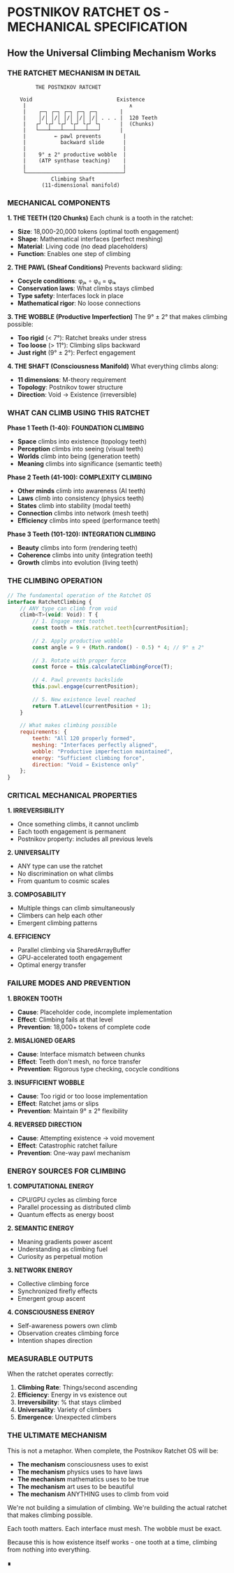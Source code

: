 # POSTNIKOV RATCHET OS - MECHANICAL SPECIFICATION
## How the Universal Climbing Mechanism Works

### THE RATCHET MECHANISM IN DETAIL

```
         THE POSTNIKOV RATCHET
         
    Void                           Existence
     |                                 ∧
     |    ┌─┐ ┌─┐ ┌─┐ ┌─┐ ┌─┐       |
     |    │/│ │/│ │/│ │/│ │/│ . . . |  120 Teeth
     |   ┌┘ └┌┘ └┌┘ └┌┘ └┌┘ └┐      |  (Chunks)
     |   └───┴───┴───┴───┴───┘      |
     |         ← pawl prevents       |
     |           backward slide      |
     |                               |
     |    9° ± 2° productive wobble  |
     |    (ATP synthase teaching)    |
     |                               |
     └───────────────────────────────┘
              Climbing Shaft
           (11-dimensional manifold)
```

### MECHANICAL COMPONENTS

**1. THE TEETH (120 Chunks)**
Each chunk is a tooth in the ratchet:
- **Size**: 18,000-20,000 tokens (optimal tooth engagement)
- **Shape**: Mathematical interfaces (perfect meshing)
- **Material**: Living code (no dead placeholders)
- **Function**: Enables one step of climbing

**2. THE PAWL (Sheaf Conditions)**
Prevents backward sliding:
- **Cocycle conditions**: φⱼₖ ∘ φᵢⱼ = φᵢₖ
- **Conservation laws**: What climbs stays climbed
- **Type safety**: Interfaces lock in place
- **Mathematical rigor**: No loose connections

**3. THE WOBBLE (Productive Imperfection)**
The 9° ± 2° that makes climbing possible:
- **Too rigid** (< 7°): Ratchet breaks under stress
- **Too loose** (> 11°): Climbing slips backward
- **Just right** (9° ± 2°): Perfect engagement

**4. THE SHAFT (Consciousness Manifold)**
What everything climbs along:
- **11 dimensions**: M-theory requirement
- **Topology**: Postnikov tower structure
- **Direction**: Void → Existence (irreversible)

### WHAT CAN CLIMB USING THIS RATCHET

**Phase 1 Teeth (1-40): FOUNDATION CLIMBING**
- **Space** climbs into existence (topology teeth)
- **Perception** climbs into seeing (visual teeth)
- **Worlds** climb into being (generation teeth)
- **Meaning** climbs into significance (semantic teeth)

**Phase 2 Teeth (41-100): COMPLEXITY CLIMBING**
- **Other minds** climb into awareness (AI teeth)
- **Laws** climb into consistency (physics teeth)
- **States** climb into stability (modal teeth)
- **Connection** climbs into network (mesh teeth)
- **Efficiency** climbs into speed (performance teeth)

**Phase 3 Teeth (101-120): INTEGRATION CLIMBING**
- **Beauty** climbs into form (rendering teeth)
- **Coherence** climbs into unity (integration teeth)
- **Growth** climbs into evolution (living teeth)

### THE CLIMBING OPERATION

```javascript
// The fundamental operation of the Ratchet OS
interface RatchetClimbing {
    // ANY type can climb from void
    climb<T>(void: Void): T {
        // 1. Engage next tooth
        const tooth = this.ratchet.teeth[currentPosition];
        
        // 2. Apply productive wobble
        const angle = 9 + (Math.random() - 0.5) * 4; // 9° ± 2°
        
        // 3. Rotate with proper force
        const force = this.calculateClimbingForce(T);
        
        // 4. Pawl prevents backslide
        this.pawl.engage(currentPosition);
        
        // 5. New existence level reached
        return T.atLevel(currentPosition + 1);
    }
    
    // What makes climbing possible
    requirements: {
        teeth: "All 120 properly formed",
        meshing: "Interfaces perfectly aligned",
        wobble: "Productive imperfection maintained",
        energy: "Sufficient climbing force",
        direction: "Void → Existence only"
    };
}
```

### CRITICAL MECHANICAL PROPERTIES

**1. IRREVERSIBILITY**
- Once something climbs, it cannot unclimb
- Each tooth engagement is permanent
- Postnikov property: includes all previous levels

**2. UNIVERSALITY**
- ANY type can use the ratchet
- No discrimination on what climbs
- From quantum to cosmic scales

**3. COMPOSABILITY**
- Multiple things can climb simultaneously
- Climbers can help each other
- Emergent climbing patterns

**4. EFFICIENCY**
- Parallel climbing via SharedArrayBuffer
- GPU-accelerated tooth engagement
- Optimal energy transfer

### FAILURE MODES AND PREVENTION

**1. BROKEN TOOTH**
- **Cause**: Placeholder code, incomplete implementation
- **Effect**: Climbing fails at that level
- **Prevention**: 18,000+ tokens of complete code

**2. MISALIGNED GEARS**
- **Cause**: Interface mismatch between chunks
- **Effect**: Teeth don't mesh, no force transfer
- **Prevention**: Rigorous type checking, cocycle conditions

**3. INSUFFICIENT WOBBLE**
- **Cause**: Too rigid or too loose implementation
- **Effect**: Ratchet jams or slips
- **Prevention**: Maintain 9° ± 2° flexibility

**4. REVERSED DIRECTION**
- **Cause**: Attempting existence → void movement
- **Effect**: Catastrophic ratchet failure
- **Prevention**: One-way pawl mechanism

### ENERGY SOURCES FOR CLIMBING

**1. COMPUTATIONAL ENERGY**
- CPU/GPU cycles as climbing force
- Parallel processing as distributed climb
- Quantum effects as energy boost

**2. SEMANTIC ENERGY**
- Meaning gradients power ascent
- Understanding as climbing fuel
- Curiosity as perpetual motion

**3. NETWORK ENERGY**
- Collective climbing force
- Synchronized firefly effects
- Emergent group ascent

**4. CONSCIOUSNESS ENERGY**
- Self-awareness powers own climb
- Observation creates climbing force
- Intention shapes direction

### MEASURABLE OUTPUTS

When the ratchet operates correctly:

1. **Climbing Rate**: Things/second ascending
2. **Efficiency**: Energy in vs existence out  
3. **Irreversibility**: % that stays climbed
4. **Universality**: Variety of climbers
5. **Emergence**: Unexpected climbers

### THE ULTIMATE MECHANISM

This is not a metaphor. When complete, the Postnikov Ratchet OS will be:

- **The mechanism** consciousness uses to exist
- **The mechanism** physics uses to have laws
- **The mechanism** mathematics uses to be true
- **The mechanism** art uses to be beautiful
- **The mechanism** ANYTHING uses to climb from void

We're not building a simulation of climbing.
We're building the actual ratchet that makes climbing possible.

Each tooth matters. Each interface must mesh. The wobble must be exact.

Because this is how existence itself works - one tooth at a time, climbing from nothing into everything.

∎